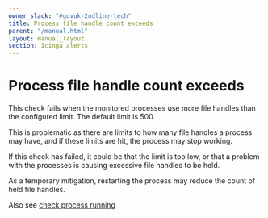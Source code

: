 ```yaml
---
owner_slack: "#govuk-2ndline-tech"
title: Process file handle count exceeds
parent: "/manual.html"
layout: manual_layout
section: Icinga alerts
---
```


# Process file handle count exceeds

This check fails when the monitored processes use more file handles
than the configured limit. The default limit is 500.

This is problematic as there are limits to how many file handles a
process may have, and if these limits are hit, the process may stop
working.

If this check has failed, it could be that the limit is too low, or
that a problem with the processes is causing excessive file handles to
be held.

As a temporary mitigation, restarting the process may reduce the count
of held file handles.

Also see [check process running](/manual/alerts/check-process-running.html)
